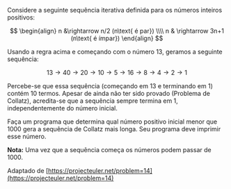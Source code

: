 Considere a seguinte sequência iterativa definida para os números inteiros positivos:

$$
\begin{align}
n &\rightarrow n/2 (n\text{ é par}) \\\\
n & \rightarrow 3n+1 (n\text{ é ímpar})
\end{align}
$$

Usando a regra acima e começando com o número 13, geramos a seguinte sequência:

$$ 13 \rightarrow 40 \rightarrow 20 \rightarrow 10 \rightarrow 5 \rightarrow 16 \rightarrow 8 \rightarrow 4 \rightarrow 2 \rightarrow 1 $$

Percebe-se que essa sequência (começando em 13 e terminando em 1) contém 10 termos. Apesar de ainda não ter sido provado (Problema de Collatz), acredita-se que a sequência sempre termina em 1, independentemente do número inicial.

Faça um programa que determina qual número positivo inicial menor que 1000 gera a sequência de Collatz mais longa. Seu programa deve imprimir esse número.

**Nota:** Uma vez que a sequência começa os números podem passar de 1000.

Adaptado de [https://projecteuler.net/problem=14](https://projecteuler.net/problem=14)
